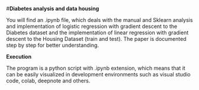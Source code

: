#**Diabetes analysis and data housing**

You will find an .ipynb file, which deals with the manual and Sklearn analysis and implementation of logistic regression with gradient descent to the Diabetes dataset and the implementation of linear regression with gradient descent to the Housing Dataset (train and test). The paper is documented step by step for better understanding.


**Execution** 

The program is a python script with .ipynb extension, which means that it can be easily visualized in development environments such as visual studio code, colab, deepnote and others.
